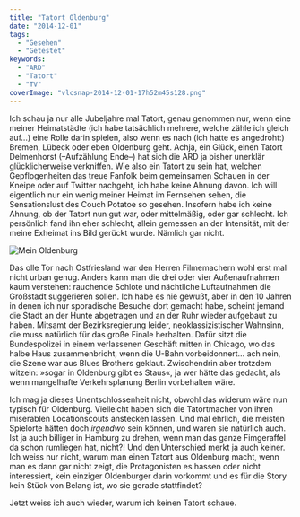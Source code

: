 ```yaml
---
title: "Tatort Oldenburg"
date: "2014-12-01"
tags:
  - "Gesehen"
  - "Getestet"
keywords:
  - "ARD"
  - "Tatort"
  - "TV"
coverImage: "vlcsnap-2014-12-01-17h52m45s128.png"
---
```


Ich schau ja nur alle Jubeljahre mal Tatort, genau genommen nur, wenn eine meiner Heimatstädte (ich habe tatsächlich mehrere, welche zähle ich gleich auf…) eine Rolle darin spielen, also wenn es nach (ich hatte es angedroht:) Bremen, Lübeck oder eben Oldenburg geht. Achja, ein Glück, einen Tatort Delmenhorst (–Aufzählung Ende–) hat sich die ARD ja bisher unerklär glücklicherweise verkniffen. Wie also ein Tatort zu sein hat, welchen Gepflogenheiten das treue Fanfolk beim gemeinsamen Schauen in der Kneipe oder auf Twitter nachgeht, ich habe keine Ahnung davon. Ich will eigentlich nur ein wenig meiner Heimat im Fernsehen sehen, die Sensationslust des Couch Potatoe so gesehen. Insofern habe ich keine Ahnung, ob der Tatort nun gut war, oder mittelmäßig, oder gar schlecht. Ich persönlich fand ihn eher schlecht, allein gemessen an der Intensität, mit der meine Exheimat ins Bild gerückt wurde. Nämlich gar nicht.

![Mein Oldenburg](/img/vlcsnap-2014-12-01-17h52m45s128.png)

Das olle Tor nach Ostfriesland war den Herren Filmemachern wohl erst mal nicht urban genug. Anders kann man die drei oder vier Außenaufnahmen kaum verstehen: rauchende Schlote und nächtliche Luftaufnahmen die Großstadt suggerieren sollen. Ich habe es nie gewußt, aber in den 10 Jahren in denen ich nur sporadische Besuche dort gemacht habe, scheint jemand die Stadt an der Hunte abgetragen und an der Ruhr wieder aufgebaut zu haben. Mitsamt der Bezirksregierung leider, neoklassizistischer Wahnsinn, die muss natürlich für das große Finale herhalten. Dafür sitzt die Bundespolizei in einem verlassenen Geschäft mitten in Chicago, wo das halbe Haus zusammenbricht, wenn die U-Bahn vorbeidonnert… ach nein, die Szene war aus Blues Brothers geklaut. Zwischendrin aber trotzdem witzeln: »sogar in Oldenburg gibt es Staus«, ja wer hätte das gedacht, als wenn mangelhafte Verkehrsplanung Berlin vorbehalten wäre.

Ich mag ja dieses Unentschlossenheit nicht, obwohl das widerum wäre nun typisch für Oldenburg. Vielleicht haben sich die Tatortmacher von ihren miserablen Locationscouts anstecken lassen. Und mal ehrlich, die meisten Spielorte hätten doch _irgendwo_ sein können, und waren sie natürlich auch. Ist ja auch billiger in Hamburg zu drehen, wenn man das ganze Fimgeraffel da schon rumliegen hat, nicht?! Und den Unterschied merkt ja auch keiner. Ich weiss nur nicht, warum man einen Tatort aus Oldenburg macht, wenn man es dann gar nicht zeigt, die Protagonisten es hassen oder nicht interessiert, kein einziger Oldenburger darin vorkommt und es für die Story kein Stück von Belang ist, wo sie gerade stattfindet?

Jetzt weiss ich auch wieder, warum ich keinen Tatort schaue.
